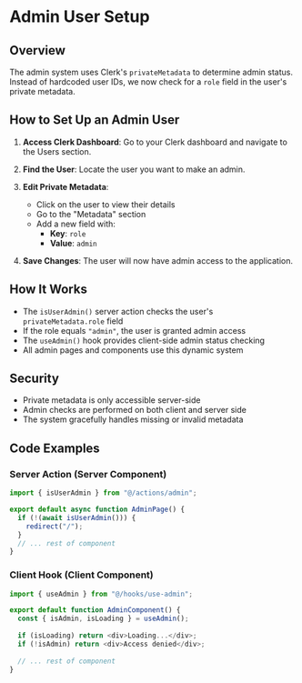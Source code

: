 # Admin User Setup

## Overview

The admin system uses Clerk's `privateMetadata` to determine admin status. Instead of hardcoded user IDs, we now check for a `role` field in the user's private metadata.

## How to Set Up an Admin User

1. **Access Clerk Dashboard**: Go to your Clerk dashboard and navigate to the Users section.

2. **Find the User**: Locate the user you want to make an admin.

3. **Edit Private Metadata**: 
   - Click on the user to view their details
   - Go to the "Metadata" section
   - Add a new field with:
     - **Key**: `role`
     - **Value**: `admin`

4. **Save Changes**: The user will now have admin access to the application.

## How It Works

- The `isUserAdmin()` server action checks the user's `privateMetadata.role` field
- If the role equals `"admin"`, the user is granted admin access
- The `useAdmin()` hook provides client-side admin status checking
- All admin pages and components use this dynamic system

## Security

- Private metadata is only accessible server-side
- Admin checks are performed on both client and server side
- The system gracefully handles missing or invalid metadata

## Code Examples

### Server Action (Server Component)
```typescript
import { isUserAdmin } from "@/actions/admin";

export default async function AdminPage() {
  if (!(await isUserAdmin())) {
    redirect("/");
  }
  // ... rest of component
}
```

### Client Hook (Client Component)
```typescript
import { useAdmin } from "@/hooks/use-admin";

export default function AdminComponent() {
  const { isAdmin, isLoading } = useAdmin();
  
  if (isLoading) return <div>Loading...</div>;
  if (!isAdmin) return <div>Access denied</div>;
  
  // ... rest of component
}
``` 